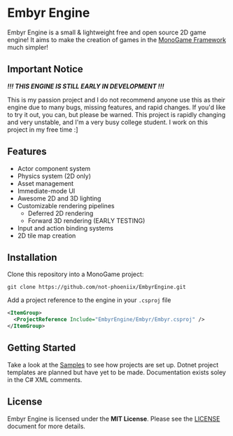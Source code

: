 # Embyr Engine
Embyr Engine is a small & lightweight free and open source 2D game engine! It aims to make the creation of games in the [MonoGame Framework](https://monogame.net/) much simpler!

## Important Notice
***!!! THIS ENGINE IS STILL EARLY IN DEVELOPMENT !!!***

This is my passion project and I do not recommend anyone use this as their engine due to many bugs, missing features, and rapid changes. If you'd like to try it out, you can, but please be warned. This project is rapidly changing and very unstable, and I'm a very busy college student. I work on this project in my free time :]

## Features
- Actor component system
- Physics system (2D only)
- Asset management
- Immediate-mode UI
- Awesome 2D and 3D lighting
- Customizable rendering pipelines
  - Deferred 2D rendering
  - Forward 3D rendering (EARLY TESTING)
- Input and action binding systems
- 2D tile map creation

## Installation
Clone this repository into a MonoGame project:
```
git clone https://github.com/not-phoeniix/EmbyrEngine.git
```
Add a project reference to the engine in your `.csproj` file
```xml
<ItemGroup>
  <ProjectReference Include="EmbyrEngine/Embyr/Embyr.csproj" />
</ItemGroup>
```

## Getting Started
Take a look at the [Samples](Samples) to see how projects are set up. Dotnet project templates are planned but have yet to be made. Documentation exists soley in the C# XML comments.

## License
Embyr Engine is licensed under the **MIT License**. Please see the [LICENSE](LICENSE) document for more details.
